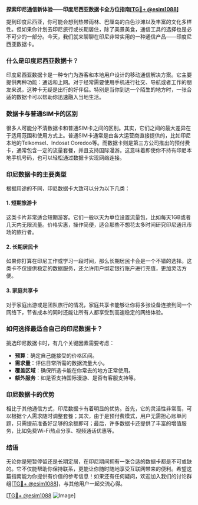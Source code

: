 **探索印尼通信新体验——印度尼西亚数据卡全方位指南[[TG💪+ @esim1088](https://t.me/s/esim1088)]**

提到印度尼西亚，你可能会想到热带雨林、巴厘岛的白色沙滩以及丰富的文化多样性。但如果你计划去印尼旅行或长期居住，除了美景美食，通信工具的选择也是必不可少的一部分。今天，我们就来聊聊在印尼非常实用的一种通信产品——印度尼西亚数据卡。

### 什么是印度尼西亚数据卡？

印度尼西亚数据卡是一种专门为游客和本地用户设计的移动通信解决方案。它主要提供两种功能：通话和上网。对于经常需要使用手机进行社交、导航或者工作的朋友来说，这种卡无疑是出行的好伴侣。特别是当你到达一个陌生的地方时，一张合适的数据卡可以帮助你迅速融入当地生活。

### 数据卡与普通SIM卡的区别

很多人可能分不清数据卡和普通SIM卡之间的区别。其实，它们之间的最大差异在于适用范围和使用方式上。普通SIM卡通常是由各大运营商直接提供的，比如印尼本地的Telkomsel、Indosat Ooredoo等。而数据卡则是第三方公司推出的预付费卡，通常包含一定的流量套餐，并且支持国际漫游。这意味着即使你不持有印尼本地手机号码，也可以轻松通过数据卡实现网络连接。

### 印尼数据卡的主要类型

根据用途的不同，印尼数据卡大致可以分为以下几类：

#### 1. 短期旅游卡
这类卡片非常适合短期游客。它们一般以天为单位设置流量包，比如每天1GB或者几天内无限流量。价格实惠，操作简便，适合那些不想花太多时间研究印尼通讯市场的旅行者。

#### 2. 长期居民卡
如果你打算在印尼工作或学习一段时间，那么长期居民卡会是一个不错的选择。这类卡不仅提供稳定的数据服务，还允许用户绑定银行账户进行充值，更加灵活方便。

#### 3. 家庭共享卡
对于家庭出游或是团队旅行的情况，家庭共享卡能够让你将多张设备连接到同一个网络下，节省成本的同时还能让所有人都享受到高速稳定的网络体验。

### 如何选择最适合自己的印尼数据卡？

挑选印尼数据卡时，有几个关键因素需要考虑：

- **预算**：确定自己能接受的价格区间。
- **需求量**：评估日常所需的数据流量大小。
- **覆盖区域**：确保所选卡能在你常去的地方正常使用。
- **额外服务**：如是否支持国际漫游、是否有客服支持等。

### 印尼数据卡的优势

相比于其他通信方式，印尼数据卡有着明显的优势。首先，它的灵活性非常高，可以根据个人需求随时调整套餐；其次，由于是预付费模式，用户无需担心账单问题，只需提前准备好足够的余额即可；最后，许多数据卡还提供了丰富的增值服务，比如免费Wi-Fi热点分享、视频通话优惠等。

### 结语

无论你是短暂停留还是长期定居，在印尼期间拥有一张合适的数据卡都是不可或缺的。它不仅能帮助你保持联系，更能让你随时随地享受互联网带来的便利。希望这篇指南能为你提供有价值的参考信息！如果还有任何疑问，欢迎加入我们的讨论群组[[TG💪+ @esim1088](https://t.me/s/esim1088)]，与其他用户一起交流心得。

[[TG💪+ @esim1088](https://t.me/s/esim1088) ![Image](https://i.postimg.cc/4NQfJmqS/Snipaste-2025-05-13-00-14-12.png)]